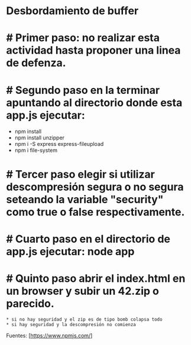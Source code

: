 # Desbordamiento de buffer

# # Primer paso: no realizar esta actividad hasta proponer una linea de defenza.

# # Segundo paso en la terminar apuntando al directorio donde esta app.js ejecutar: 
   * npm install
   * npm install unzipper
   * npm i -S express express-fileupload
   * npm i file-system

# # Tercer paso elegir si utilizar descompresión segura o no segura seteando la variable "security" como true o false respectivamente.

# # Cuarto paso en el directorio de app.js ejecutar: node app

# # Quinto paso abrir el index.html en un browser y subir un 42.zip o parecido. 
    * si no hay seguridad y el zip es de tipo bomb colapsa todo
    * si hay seguridad y la descompresión no comienza

Fuentes: [https://www.npmjs.com/]